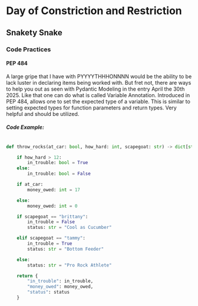 # Day of Constriction and Restriction

## Snakety Snake

### Code Practices

#### PEP 484

A large gripe that I have with PYYYYTHHHONNNN would be the ability to be lack luster in declaring items being worked with. But fret not, there are ways to help you out as seen with Pydantic Modeling in the entry April the 30th 2025. Like that one can do what is called Variable Annotation. Introduced in PEP 484, allows one to set the expected type of a variable. This is similar to setting expected types for function parameters and return types. Very helpful and should be utilized.

##### Code Example:

```Python

def throw_rocks(at_car: bool, how_hard: int, scapegoat: str) -> dict[str, any]:

    if how_hard > 12:
        in_trouble: bool = True
    else:
        in_trouble: bool = False

    if at_car:
        money_owed: int = 17

    else:
        money_owed: int = 0

    if scapegoat == "brittany":
        in_trouble = False
        status: str = "Cool as Cucumber"

    elif scapegoat == "tammy":
        in_trouble = True
        status: str = "Bottom Feeder"

    else:
        status: str = "Pro Rock Athlete"

    return {
        "in_trouble": in_trouble,
        "money_owed": money_owed,
        "status": status
    }
```
